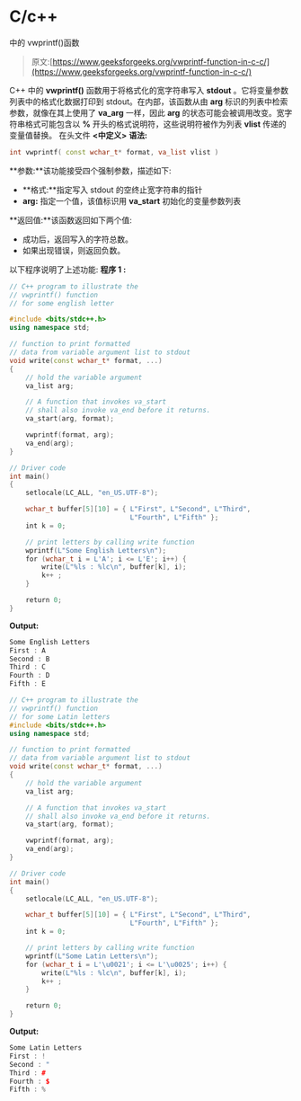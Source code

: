 # C/c++

中的 vwprintf()函数

> 原文:[https://www.geeksforgeeks.org/vwprintf-function-in-c-c/](https://www.geeksforgeeks.org/vwprintf-function-in-c-c/)

C++ 中的 **vwprintf()** 函数用于将格式化的宽字符串写入 **stdout** 。它将变量参数列表中的格式化数据打印到 stdout。在内部，该函数从由 **arg** 标识的列表中检索参数，就像在其上使用了 **va_arg** 一样，因此 **arg** 的状态可能会被调用改变。宽字符串格式可能包含以 **%** 开头的格式说明符，这些说明符被作为列表 **vlist** 传递的变量值替换。
在头文件 **<中定义>**
**语法:**

```cpp
int vwprintf( const wchar_t* format, va_list vlist )
```

**参数:**该功能接受四个强制参数，描述如下:

*   **格式:**指定写入 stdout 的空终止宽字符串的指针
*   **arg:** 指定一个值，该值标识用 **va_start** 初始化的变量参数列表

**返回值:**该函数返回如下两个值:

*   成功后，返回写入的字符总数。
*   如果出现错误，则返回负数。

以下程序说明了上述功能:
**程序 1 :**

```cpp
// C++ program to illustrate the
// vwprintf() function
// for some english letter

#include <bits/stdc++.h>
using namespace std;

// function to print formatted
// data from variable argument list to stdout
void write(const wchar_t* format, ...)
{
    // hold the variable argument
    va_list arg;

    // A function that invokes va_start
    // shall also invoke va_end before it returns.
    va_start(arg, format);

    vwprintf(format, arg);
    va_end(arg);
}

// Driver code
int main()
{
    setlocale(LC_ALL, "en_US.UTF-8");

    wchar_t buffer[5][10] = { L"First", L"Second", L"Third",
                              L"Fourth", L"Fifth" };
    int k = 0;

    // print letters by calling write function
    wprintf(L"Some English Letters\n");
    for (wchar_t i = L'A'; i <= L'E'; i++) {
        write(L"%ls : %lc\n", buffer[k], i);
        k++ ;
    }

    return 0;
}
```

**Output:**

```cpp
Some English Letters
First : A
Second : B
Third : C
Fourth : D
Fifth : E

```

```cpp
// C++ program to illustrate the
// vwprintf() function
// for some Latin letters
#include <bits/stdc++.h>
using namespace std;

// function to print formatted
// data from variable argument list to stdout
void write(const wchar_t* format, ...)
{
    // hold the variable argument
    va_list arg;

    // A function that invokes va_start
    // shall also invoke va_end before it returns.
    va_start(arg, format);

    vwprintf(format, arg);
    va_end(arg);
}

// Driver code
int main()
{
    setlocale(LC_ALL, "en_US.UTF-8");

    wchar_t buffer[5][10] = { L"First", L"Second", L"Third",
                              L"Fourth", L"Fifth" };
    int k = 0;

    // print letters by calling write function
    wprintf(L"Some Latin Letters\n");
    for (wchar_t i = L'\u0021'; i <= L'\u0025'; i++) {
        write(L"%ls : %lc\n", buffer[k], i);
        k++ ;
    }

    return 0;
}
```

**Output:**

```cpp
Some Latin Letters
First : !
Second : "
Third : #
Fourth : $
Fifth : %

```